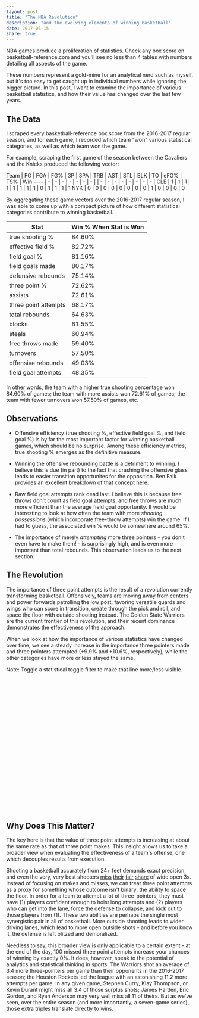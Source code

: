 ```yaml
---
layout: post
title: "The NBA Revolution"
description: "and the evolving elements of winning basketball"
date: 2017-06-15
share: true
---
```

NBA games produce a proliferation of statistics. Check any box score on basketball-reference.com and you'll see no less than 4 tables with numbers detailing all aspects of the game.

These numbers represent a gold-mine for an analytical nerd such as myself, but it's too easy to get caught up in individual numbers while ignoring the bigger picture. In this post, I want to examine the importance of various basketball statistics, and how their value has changed over the last few years.

## The Data

I scraped every basketball-reference box score from the 2016-2017 regular season, and for each game, I recorded which team "won" various statistical categories, as well as which team won the game.

For example, scraping the first game of the season between the Cavaliers and the Knicks produced the following vector:

Team | FG | FGA | FG% | 3P | 3PA | TRB | AST | STL | BLK | TO | eFG% | TS% | Win
---- | - | - | - | - | - | - | - | | - | - | - | - | - | - | - | - |
CLE | 1 | 1 | 1 | 1 | 1 | 1 | 1 | 1 | 0 | 1 | 1 | 1 | 1
NYK | 0 | 0 | 0 | 0 | 0 | 0 | 0 | 0 | 1 | 0 | 0 | 0 | 0

By aggregating these game vectors over the 2016-2017 regular season, I was able to come up with a compact picture of how different statistical categories contribute to winning basketball.

Stat            | Win % When Stat is Won |
--------------- | ----------------------- |
true shooting % | 84.60% |
effective field % |	82.72%
field goal % |	81.16%
field goals made |	80.17%
defensive rebounds |	75.14%
three point % |	72.62%
assists	| 72.61%
three point attempts |	68.17%
total rebounds |	64.63%
blocks	| 61.55%
steals	| 60.94%
free throws made	| 59.40%
turnovers |	57.50%
offensive rebounds |	49.03%
field goal attempts	| 48.35%

In other words, the team with a higher true shooting percentage won 84.60% of games; the team with more assists won 72.61% of games; the team with fewer turnovers won 57.50% of games, etc.

## Observations

* Offensive efficiency (true shooting %, effective field goal %, and field goal %) is by far the most important factor for winning basketball games, which should be no surprise. Among these efficiency metrics, true shooting % emerges as the definitive measure.

* Winning the offensive rebounding battle is a detriment to winning. I believe this is due (in part) to the fact that crashing the offensive glass leads to easier transition opportunites for the opposition. Ben Falk provides an excellent breakdown of that concept <a href="https://cleaningtheglass.com/making-the-transition/">here</a>.

* Raw field goal attempts rank dead last. I believe this is because free throws don't count as field goal attempts, and free throws are much more efficient than the average field goal opportunity. It would be interesting to look at how often the team with more <i>shooting possessions</i> (which incorporate free-throw attempts) win the game. If I had to guess, the associated win % would be somewhere around 65%.

* The importance of merely <i>attempting</i> more three pointers - you don't even have to make them! - is surprisingly high, and is even more important than total rebounds. This observation leads us to the next section.

## The Revolution

The importance of three point attempts is the result of a revolution currently transforming basketball. Offensively, teams are moving away from centers and power forwards patrolling the low post, favoring versatile guards and wings who can score in transition, create through the pick and roll, and space the floor with outside shooting instead. The Golden State Warriors are the current frontier of this revolution, and their recent dominance demonstrates the effectiveness of the approach.

When we look at how the importance of various statistics have changed over time, we see a steady increase in the importance three pointers made and three pointers attempted (+9.9% and +10.6%, respectively), while the other categories have more or less stayed the same.

Note: Toggle a statistical toggle filter to make that line more/less visible.

<div id="filter"></div>
<svg height="600" width="850"></svg>
<div class="tooltip" id="lineTooltip"></div>
<div class="tooltip" id="pointTooltip"></div>
<script>

var translate = function(left, top) { return "translate(" + left + "," + top + ")"; };

var data = [{"ts%": 0.8347, "efg%": 0.7962, "ft": 0.6261, "ast": 0.7559, "stl": 0.6184, "year": 2000, "fg%": 0.8039, "tov": 0.5998, "fg3%": 0.6267, "fg3": 0.5765, "fta": 0.5888, "trb": 0.6313, "blk": 0.6525, "fg": 0.7866, "drb": 0.7222, "orb": 0.4542, "fga": 0.4587}, {"ts%": 0.8439, "efg%": 0.8191, "ft": 0.602, "ast": 0.742, "stl": 0.5995, "year": 2001, "fg%": 0.8105, "tov": 0.5722, "fg3%": 0.6536, "fg3": 0.6155, "fta": 0.5864, "trb": 0.6613, "blk": 0.622, "fg": 0.7976, "drb": 0.7389, "orb": 0.4556, "fga": 0.4682}, {"ts%": 0.855, "efg%": 0.8234, "ft": 0.6377, "ast": 0.7307, "stl": 0.6196, "year": 2002, "fg%": 0.8148, "tov": 0.5981, "fg3%": 0.6497, "fg3": 0.5933, "fta": 0.6115, "trb": 0.6193, "blk": 0.6203, "fg": 0.7861, "drb": 0.7093, "orb": 0.4592, "fga": 0.4488}, {"ts%": 0.839, "efg%": 0.8122, "ft": 0.6286, "ast": 0.7117, "stl": 0.5984, "year": 2003, "fg%": 0.7997, "tov": 0.5963, "fg3%": 0.6656, "fg3": 0.5853, "fta": 0.6061, "trb": 0.6275, "blk": 0.5965, "fg": 0.7839, "drb": 0.7293, "orb": 0.4592, "fga": 0.4478}, {"ts%": 0.8421, "efg%": 0.811, "ft": 0.6195, "ast": 0.7329, "stl": 0.6191, "year": 2004, "fg%": 0.8046, "tov": 0.6133, "fg3%": 0.6758, "fg3": 0.609, "fta": 0.6185, "trb": 0.6414, "blk": 0.6048, "fg": 0.7904, "drb": 0.7328, "orb": 0.4784, "fga": 0.4584}, {"ts%": 0.8297, "efg%": 0.7926, "ft": 0.6337, "ast": 0.7052, "stl": 0.5917, "year": 2005, "fg%": 0.7682, "tov": 0.5774, "fg3%": 0.6758, "fg3": 0.6378, "fta": 0.6125, "trb": 0.6274, "blk": 0.6153, "fg": 0.757, "drb": 0.7233, "orb": 0.4575, "fga": 0.425}, {"ts%": 0.8109, "efg%": 0.7928, "ft": 0.6274, "ast": 0.7094, "stl": 0.5416, "year": 2006, "fg%": 0.781, "tov": 0.5733, "fg3%": 0.6713, "fg3": 0.6231, "fta": 0.6203, "trb": 0.654, "blk": 0.6237, "fg": 0.7665, "drb": 0.7193, "orb": 0.4926, "fga": 0.454}, {"ts%": 0.8272, "efg%": 0.7903, "ft": 0.6105, "ast": 0.7218, "stl": 0.5799, "year": 2007, "fg%": 0.7909, "tov": 0.5945, "fg3%": 0.6672, "fg3": 0.6356, "fta": 0.5718, "trb": 0.6576, "blk": 0.6367, "fg": 0.7699, "drb": 0.7317, "orb": 0.4896, "fga": 0.4868}, {"ts%": 0.842, "efg%": 0.819, "ft": 0.6375, "ast": 0.7447, "stl": 0.625, "year": 2008, "fg%": 0.7975, "tov": 0.6294, "fg3%": 0.6667, "fg3": 0.6406, "fta": 0.585, "trb": 0.6696, "blk": 0.6024, "fg": 0.7785, "drb": 0.7425, "orb": 0.4799, "fga": 0.4715}, {"ts%": 0.8453, "efg%": 0.8008, "ft": 0.6215, "ast": 0.7319, "stl": 0.6091, "year": 2009, "fg%": 0.7885, "tov": 0.585, "fg3%": 0.657, "fg3": 0.6391, "fta": 0.6022, "trb": 0.6696, "blk": 0.6207, "fg": 0.773, "drb": 0.7551, "orb": 0.4925, "fga": 0.4618}, {"ts%": 0.8488, "efg%": 0.8112, "ft": 0.6414, "ast": 0.7189, "stl": 0.5882, "year": 2010, "fg%": 0.7962, "tov": 0.5752, "fg3%": 0.6991, "fg3": 0.633, "fta": 0.6284, "trb": 0.676, "blk": 0.5995, "fg": 0.772, "drb": 0.7755, "orb": 0.4863, "fga": 0.4363}, {"ts%": 0.8511, "efg%": 0.818, "ft": 0.6431, "ast": 0.7117, "stl": 0.5902, "year": 2011, "fg%": 0.8009, "tov": 0.5805, "fg3%": 0.68, "fg3": 0.6432, "fta": 0.6163, "trb": 0.6364, "blk": 0.5884, "fg": 0.7582, "drb": 0.7392, "orb": 0.4528, "fga": 0.4283}, {"ts%": 0.8416, "efg%": 0.7943, "ft": 0.6094, "ast": 0.7207, "stl": 0.6031, "year": 2012, "fg%": 0.7813, "tov": 0.5846, "fg3%": 0.6574, "fg3": 0.6449, "fta": 0.5909, "trb": 0.685, "blk": 0.6054, "fg": 0.7854, "drb": 0.7505, "orb": 0.5171, "fga": 0.5054}, {"ts%": 0.8413, "efg%": 0.8114, "ft": 0.5878, "ast": 0.7322, "stl": 0.6109, "year": 2013, "fg%": 0.8072, "tov": 0.6074, "fg3%": 0.6708, "fg3": 0.6484, "fta": 0.5872, "trb": 0.6515, "blk": 0.6183, "fg": 0.8109, "drb": 0.7321, "orb": 0.4802, "fga": 0.4714}, {"ts%": 0.8519, "efg%": 0.8182, "ft": 0.6242, "ast": 0.7212, "stl": 0.5831, "year": 2014, "fg%": 0.8096, "tov": 0.5796, "fg3%": 0.6821, "fg3": 0.6472, "fta": 0.586, "trb": 0.6418, "blk": 0.6379, "fg": 0.7879, "drb": 0.7405, "orb": 0.4459, "fga": 0.4508}, {"ts%": 0.8545, "efg%": 0.8222, "ft": 0.5937, "ast": 0.7174, "stl": 0.6034, "year": 2015, "fg%": 0.8102, "tov": 0.5841, "fg3%": 0.6938, "fg3": 0.6511, "fta": 0.5625, "trb": 0.6357, "blk": 0.5964, "fg": 0.7989, "drb": 0.7449, "orb": 0.4548, "fga": 0.4674}, {"ts%": 0.8444, "efg%": 0.8117, "ft": 0.5981, "ast": 0.716, "stl": 0.5803, "year": 2016, "fg%": 0.8152, "tov": 0.5824, "fg3%": 0.6964, "fg3": 0.6399, "fta": 0.5656, "trb": 0.6656, "blk": 0.6412, "fg": 0.8134, "drb": 0.7488, "orb": 0.4905, "fga": 0.4671}, {"ts%": 0.8457, "efg%": 0.8272, "ft": 0.594, "ast": 0.7261, "stl": 0.6094, "year": 2017, "fg%": 0.8116, "tov": 0.575, "fg3%": 0.7262, "fg3": 0.6817, "fta": 0.5738, "trb": 0.6463, "blk": 0.6155, "fg": 0.8017, "drb": 0.7514, "orb": 0.4903, "fga": 0.4835}];

    /* CONFIG VALUES */
    var MIN_YEAR = 2000;
    var EXCLUDE_KEYS = new Set(['fta', 'year']);
    /* END CONFIG VALUES */

    var svgContainer = d3.select("svg"),
        graphMargins = {top: 25, right: 25, bottom: 25, left: 35};

    var graphWidth = +svgContainer.attr("width") - graphMargins.left - graphMargins.right;
    var graphHeight = +svgContainer.attr("height") - graphMargins.top - graphMargins.bottom;

    var graphContainer = svgContainer.append("g")
        .attr("transform", translate(graphMargins.left, graphMargins.top));

    var pctToHeight = d3.scaleLinear().range([graphHeight, 0]);
    var yearToWidth = d3.scaleLinear().range([0, graphWidth]);

    var statLine = d3.line()
        .x(function(d, i) {return yearToWidth(i + MIN_YEAR); })
        .y(function(d) { return pctToHeight(d) } )

    var getClass = function(key) {
      if (state.keyState[key] == true) return 'dark'
      else return 'light'
    }

    // track state of user supplied filters
    var state =  {
      keyState: {} // map key to true if the line should be bold, false if it should be greyed.
    }

    function initState(keysToRender) {

      var activeKeys = new Set(['fg3%', 'fg3']);
      for (var i = 0; i < keysToRender.length; i++) {
        var key = keysToRender[i];
        if (activeKeys.has(key)) state.keyState[key] = true;
        else state.keyState[key] = false;
      }

    }

    var lineTooltip = d3.select("#lineTooltip").style("opacity", 0);
    var pointTooltip = d3.select("#pointTooltip").style("opacity", 0);

    function registerFiltersAndOnClickHandler(keyValues, values) {
       d3.select('#filter').append('ul')
            .selectAll('li')
            .data(keyValues)
            .enter().append('li')
            .attr("class", function(d) {
              if (state.keyState[d] == true) return "ON";
              else return "OFF";
            })
            .text(function(d) {return d;})
            .on('click', function (d) {
              if (state.keyState[d] == true) {
                d3.select(this).attr("class", "OFF");
                state.keyState[d] = false;
              } else {
                d3.select(this).attr("class", "ON");
                state.keyState[d] = true;
              }
              var encoded = encodeKey(d);
              d3.select("#" + encoded).attr("class", 'statLine ' + getClass(d));
              d3.selectAll("circle." + encoded).each(function() {
                  d3.select(this).attr("class", d + " " + getClass(d));
              })
            })

    }

    function encodeKey(key) {
      return key.replace('%', '\\%');
    }

    function filterKeys(allKeys) {
      var filteredKeys = [];

      for (var i = 0; i < allKeys.length; i++) {
        var key = allKeys[i];
        if (EXCLUDE_KEYS.has(key)) continue

        filteredKeys.push(key);
      }
      return filteredKeys;
    }

    function sortKeys(yearData) {
      var sortable = [];

      for (var key in yearData) {
        sortable.push([key, yearData[key]]);
      }

      sortable.sort(function(a, b) {
        return b[1] - a[1];
      })

      var sortedKeys = sortable.map(function(d) { return d[0]});
      return sortedKeys;
    }

    function renderXAxis() {
        svgContainer.append("g")
                      .attr("transform", translate(graphMargins.left, graphHeight))
                      .call(d3.axisBottom(yearToWidth).tickFormat(d3.format("d")).ticks(17))
    }

    function renderYAxis() {
        svgContainer.append("g")
                    .attr("transform", translate(graphMargins.left, 0))
                    .call(d3.axisLeft(pctToHeight).tickFormat(d3.format(".0%")))
    }

    function renderLines(key, datum) {
        graphContainer.append("g")
              .append("path")
              .attr("id", key)
              .attr("class", function() { return 'statLine ' + getClass(key); })
              .attr("d", statLine(datum))
              .on('mouseover', function() {
                var d = d3.select(this).attr("id");
                lineTooltip.transition().duration(150);
                lineTooltip.html(d)
                       .style("left", (d3.event.pageX) + "px")
                       .style("top", (d3.event.pageY - 24) + "px")
                       .style("opacity", .9);
              })
              .on("mouseout", function(d) {
                lineTooltip.transition().duration(50).style("opacity", 0)
              });
    }

    function renderStatPoints(key, datum) {
        var dotRadius = 2.25;
        graphContainer.selectAll(".dot")
            .data(datum)
            .enter()
            .append("circle")
              .attr("class", function (d, i) {return key + " " + getClass(key); })
              .attr("r", dotRadius)
              .attr("data", function(d) { return d})
              .attr("year", function(d, i) { return i + MIN_YEAR })
              .attr("cx", function(d, i) { return yearToWidth(i + MIN_YEAR) })
              .attr("cy", function(d) { return pctToHeight(d) })
              .on('mouseover', function() {
                  var elem = d3.select(this);

                  var statKey = elem.attr("class").split(" ")[0];
                  var year = elem.attr("year");
                  var value = elem.attr("data");
                  value =  (value * 100).toFixed(1);

                  pointTooltip.transition().duration(350);
                  pointTooltip.html(statKey + "|" + year + ": " + value + "%")
                              .style("left", (d3.event.pageX) + "px")
                              .style("top", (d3.event.pageY - 24) + "px")
                              .style("opacity", .9);
              })
              .on("mouseout", function(d) {
                  pointTooltip.transition().duration(50).style("opacity", 0)
              });
    }

    function draw(keysToShow, rawData) {

        for (var i = 0; i < keysToShow.length; i++) {
            var key = keysToShow[i];

            datum = rawData.map(function(d) {return d[key]});

            renderLines(key, datum);
            renderStatPoints(key, datum);
      }
    }

    var keysToShow = filterKeys(sortKeys(data[data.length - 1]));
    initState(keysToShow);
    registerFiltersAndOnClickHandler(keysToShow , data);

    yearToWidth.domain(d3.extent(data.map(function(y) { return y['year'] })));
    pctToHeight.domain([0, .875]);

    draw(keysToShow.reverse(), data);
    renderXAxis();
    renderYAxis();

</script>

## Why Does This Matter?

The key here is that the value of three point attempts is increasing at about the same rate as that of three point makes. This insight allows us to take a broader view when evaluating the effectiveness of a team's offense, one which decouples results from execution.

Shooting a basketball accurately from 24+ feet demands exact precision, and even the very, very best shooters <a href="https://www.youtube.com/watch?v=PafaPE_7xRU">miss</a> <a href="https://www.youtube.com/watch?v=Gi6vHMyfVl4">their</a> <a href="https://www.youtube.com/watch?v=bA8OSPs_9_g&t=056s">fair</a> <a href="https://www.youtube.com/watch?v=BqpzHgykD5k&t=1m43s">share</a> of wide open 3s. Instead of focusing on makes and misses, we can treat three point attempts as a proxy for something whose outcome isn't binary: the ability to space the floor. In order for a team to attempt a lot of three-pointers, they must have (1) players confident enough to hoist long attempts and (2) players who can get into the lane, force the defense to collapse, and kick out to those players from (1). These two abilities are perhaps the single most synergistic pair in all of basketball. More outside shooting leads to wider driving lanes, which lead to more open outside shots - and before you know it, the defense is left blitzed and demoralized.

Needless to say, this broader view is only applicable to a certain extent - at the end of the day, 100 missed three point attempts increase your chances of winning by exactly 0%.  It does, however, speak to the potential of analytics and statistical thinking in sports. The Warriors shot an average of 3.4 more three-pointers per game than their opponents in the 2016-2017 season; the Houston Rockets led the league with an astonishing 11.2 more attempts per game. In any given game, Stephen Curry, Klay Thompson, or Kevin Durant might miss all 3.4 of those surplus shots; James Harden, Eric Gordon, and Ryan Anderson may very well miss all 11 of theirs. But as we've seen, over the entire season (and more importantly, a seven-game series), those extra triples translate directly to wins.
